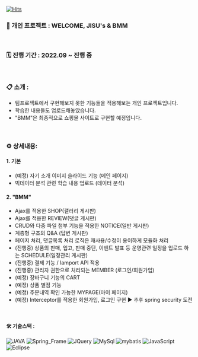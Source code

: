 
[![Hits](https://hits.seeyoufarm.com/api/count/incr/badge.svg?url=https%3A%2F%2Fgithub.com%2FChloeJS%2FmyPortfolio&count_bg=%23BA3042&title_bg=%23E8AAAA&icon=checkmarx.svg&icon_color=%23841E1E&title=welcome&edge_flat=true)](https://hits.seeyoufarm.com)


### 📌 개인 프로젝트 : WELCOME, JISU's & BMM
<br>

### 🗓 진행 기간 : 2022.09 ~ 진행 중
<br>

### 📋 소개 :  
- 팀프로젝트에서 구현해보지 못한 기능들을 적용해보는 개인 프로젝트입니다. 
- 학습한 내용들도 업로드해놓았습니다.
- "BMM"은 최종적으로 쇼핑몰 사이트로 구현할 예정입니다. 
<br>

### ⚙ 상세내용: 
#### 1. 기본
- (예정) 자기 소개 이미지 슬라이드 기능 (메인 페이지)
- 빅데이터 분석 관련 학습 내용 업로드 (데이터 분석)
#### 2. "BMM"
- Ajax를 적용한 SHOP(갤러리 게시판)
- Ajax를 적용한 REVIEW(댓글 게시판)
- CRUD와 다중 파일 첨부 기능을 적용한 NOTICE(일반 게시판)
- 계층형 구조의 Q&A (답변 게시판)
- 페이지 처리, 댓글목록 처리 로직은 재사용/수정이 용이하게 모듈화 처리
- (진행중) 상품의 판매, 입고, 판매 중단, 이벤트 발표 등 운영관련 일정을 업로드 하는 SCHEDULE(일정관리 게시판)
- (진행중) 결제 기능 / Iamport API 적용 
- (진행중) 관리자 권한으로 처리되는 MEMBER (로그인/회원가입)
- (예정) 장바구니 기능의 CART
- (예정) 상품 별점 기능
- (예정) 주문내역 확인 가능한 MYPAGE(마이 페이지) 
- (예정) Interceptor를 적용한 회원가입, 로그인 구현 ▶ 추후 spring security 도전

<br>

#### 🛠 기술스택 : 
![JAVA](https://img.shields.io/badge/JAVA-DD4B39?style=for-the-badge&logo=JAVA&logoColor=white)
![Spring_Frame](https://img.shields.io/badge/Spring-6DB33F?style=for-the-badge&logo=Spring&logoColor=white)
![JQuery](https://img.shields.io/badge/JQuery-0769AD?style=for-the-badge&logo=JQuery&logoColor=white)
![MySql](https://img.shields.io/badge/MySql-4479A1?style=for-the-badge&logo=MySql&logoColor=white)
![mybatis](https://img.shields.io/badge/mybatis-CA4245?style=for-the-badge&logo=mybatis&logoColor=white)
![JavaScript](https://img.shields.io/badge/JavaScript-F7DF1E?style=for-the-badge&logo=JavaScript&logoColor=white)
![Eclipse](https://img.shields.io/badge/Eclipse-005571?style=for-the-badge&logo=Eclipse&logoColor=white)

